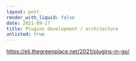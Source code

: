 ```yaml
---
layout: post
render_with_liquid: false
date: 2021-09-17
title: Plugins development / architecture
unlisted: true
---
```


<https://eli.thegreenplace.net/2021/plugins-in-go/>
